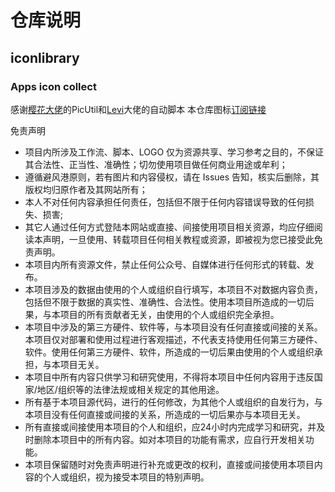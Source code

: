 # 仓库说明
## iconlibrary
### Apps icon collect
感谢[樱花大佬](https://github.com/Sliverkiss)的PicUtil和[Levi](https://github.com/czy13724)大佬的自动脚本
本仓库图标[订阅链接](https://raw.githubusercontent.com/SuPeRK0123/iconlibrary/refs/heads/main/kk.icons.json)

免责声明
* 项目内所涉及工作流、脚本、LOGO 仅为资源共享、学习参考之目的，不保证其合法性、正当性、准确性；切勿使用项目做任何商业用途或牟利；
* 遵循避风港原则，若有图片和内容侵权，请在 Issues 告知，核实后删除，其版权均归原作者及其网站所有；
* 本人不对任何内容承担任何责任，包括但不限于任何内容错误导致的任何损失、损害;
* 其它人通过任何方式登陆本网站或直接、间接使用项目相关资源，均应仔细阅读本声明，一旦使用、转载项目任何相关教程或资源，即被视为您已接受此免责声明。
* 本项目内所有资源文件，禁止任何公众号、自媒体进行任何形式的转载、发布。
* 本项目涉及的数据由使用的个人或组织自行填写，本项目不对数据内容负责，包括但不限于数据的真实性、准确性、合法性。使用本项目所造成的一切后果，与本项目的所有贡献者无关，由使用的个人或组织完全承担。
* 本项目中涉及的第三方硬件、软件等，与本项目没有任何直接或间接的关系。本项目仅对部署和使用过程进行客观描述，不代表支持使用任何第三方硬件、软件。使用任何第三方硬件、软件，所造成的一切后果由使用的个人或组织承担，与本项目无关。
* 本项目中所有内容只供学习和研究使用，不得将本项目中任何内容用于违反国家/地区/组织等的法律法规或相关规定的其他用途。
* 所有基于本项目源代码，进行的任何修改，为其他个人或组织的自发行为，与本项目没有任何直接或间接的关系，所造成的一切后果亦与本项目无关。
* 所有直接或间接使用本项目的个人和组织，应24小时内完成学习和研究，并及时删除本项目中的所有内容。如对本项目的功能有需求，应自行开发相关功能。
* 本项目保留随时对免责声明进行补充或更改的权利，直接或间接使用本项目内容的个人或组织，视为接受本项目的特别声明。
